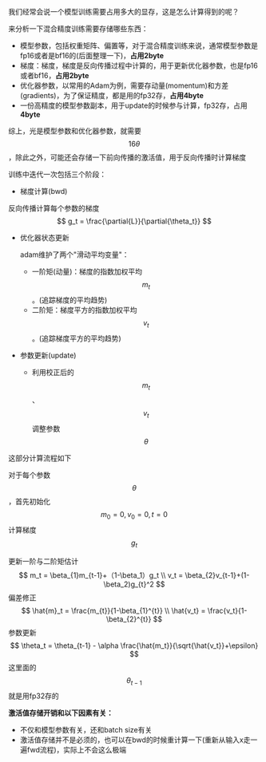 我们经常会说一个模型训练需要占用多大的显存，这是怎么计算得到的呢？

来分析一下混合精度训练需要存储哪些东西：

* 模型参数，包括权重矩阵、偏置等，对于混合精度训练来说，通常模型参数是fp16或者是bf16的(后面整理一下)，**占用2byte**
* 梯度：梯度，梯度是反向传播过程中计算的，用于更新优化器参数，也是fp16或者bf16，**占用2byte**
* 优化器参数，以常用的Adam为例，需要存动量(momentum)和方差(gradients)，为了保证精度，都是用的fp32存，**占用4byte**
* 一份高精度的模型参数副本，用于update的时候参与计算，fp32存，占用**4byte**

综上，光是模型参数和优化器参数，就需要$$16\theta$$，除此之外，可能还会存储一下前向传播的激活值，用于反向传播时计算梯度

训练中迭代一次包括三个阶段：

- 梯度计算(bwd)

反向传播计算每个参数的梯度
$$
g_t = \frac{\partial{L}}{\partial{\theta_t}}
$$

* 优化器状态更新

  adam维护了两个"滑动平均变量"：

  * 一阶矩(动量)：梯度的指数加权平均$$m_t$$。(追踪梯度的平均趋势)
  * 二阶矩：梯度平方的指数加权平均$$v_t$$。(追踪梯度平方的平均趋势)

* 参数更新(update)

  * 利用校正后的$$m_t$$、$$v_t$$调整参数$$\theta$$

这部分计算流程如下

对于每个参数$$\theta$$，首先初始化
$$
m_0=0, v_0=0, t=0
$$
计算梯度$$g_t$$

更新一阶与二阶矩估计
$$
m_t = \beta_{1}m_{t-1}+（1-\beta_1）g_t \\
v_t = \beta_{2}v_{t-1}+(1-\beta_2)g_{t}^2
$$
偏差修正
$$
\hat{m}_t = \frac{m_{t}}{1-\beta_{1}^{t}} \\
\hat{v_t} = \frac{v_t}{1-\beta_{2}^{t}}
$$
参数更新
$$
\theta_t = \theta_{t-1} - \alpha \frac{\hat{m_t}}{\sqrt{\hat{v_t}}+\epsilon}
$$
这里面的$$\theta_{t-1}$$就是用fp32存的

**激活值存储开销和以下因素有关：**

* 不仅和模型参数有关，还和batch size有关
* 激活值存储并不是必须的，也可以在bwd的时候重计算一下(重新从输入x走一遍fwd流程)，实际上不会这么极端





